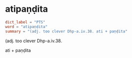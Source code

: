 # atipaṇḍita

``` toml
dict_label = "PTS"
word = "atipaṇḍita"
summary = "(adj. too clever Dhp-a.iv.38. ati + paṇḍita"
```

(adj. too clever Dhp\-a.iv.38.

ati \+ paṇḍita

